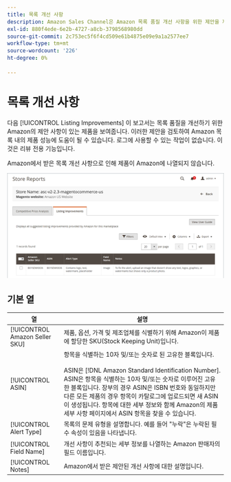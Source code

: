 ```yaml
---
title: 목록 개선 사항
description: Amazon Sales Channel은 Amazon 목록 품질 개선 사항을 위한 제안을 제공하는 목록 개선 사항 보고서를 제공합니다.
exl-id: 880f4ede-6e2b-4727-a8cb-3798568980dd
source-git-commit: 2c753ec5f6f4cd509e61b4875e09e9a1a2577ee7
workflow-type: tm+mt
source-wordcount: '226'
ht-degree: 0%

---
```


# 목록 개선 사항

다음 [!UICONTROL Listing Improvements] 이 보고서는 목록 품질을 개선하기 위한 Amazon의 제안 사항이 있는 제품을 보여줍니다. 이러한 제안을 검토하여 Amazon 목록 내의 제품 성능에 도움이 될 수 있습니다. 로그에 사용할 수 있는 작업이 없습니다. 이것은 리뷰 전용 기능입니다.

Amazon에서 받은 목록 개선 사항으로 인해 제품이 Amazon에 나열되지 않습니다.

![목록 개선 사항](assets/amazon-listing-improvements.png)

## 기본 열

| 열 | 설명 |
|--- |--- |
| [!UICONTROL Amazon Seller SKU] | 제품, 옵션, 가격 및 제조업체를 식별하기 위해 Amazon이 제품에 할당한 SKU(Stock Keeping Unit)입니다. |
| [!UICONTROL ASIN] | 항목을 식별하는 10자 및/또는 숫자로 된 고유한 블록입니다.<br><br>ASIN은 [!DNL Amazon Standard Identification Number]. ASIN은 항목을 식별하는 10자 및/또는 숫자로 이루어진 고유한 블록입니다. 장부의 경우 ASIN은 ISBN 번호와 동일하지만 다른 모든 제품의 경우 항목이 카탈로그에 업로드되면 새 ASIN이 생성됩니다. 항목에 대한 세부 정보와 함께 Amazon의 제품 세부 사항 페이지에서 ASIN 항목을 찾을 수 있습니다. |
| [!UICONTROL Alert Type] | 목록의 문제 유형을 설명합니다. 예를 들어 &quot;누락&quot;은 누락된 필수 속성이 있음을 나타냅니다. |
| [!UICONTROL Field Name] | 개선 사항이 추천되는 세부 정보를 나열하는 Amazon 판매자의 필드 이름입니다. |
| [!UICONTROL Notes] | Amazon에서 받은 제안된 개선 사항에 대한 설명입니다. |
